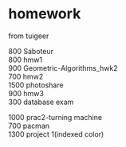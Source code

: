 # homework

from tuigeer


800   Saboteur   
800   hmw1     
900   Geometric-Algorithms_hwk2  
700   hmw2       
1500  photoshare        
900   hmw3    
300   database exam

1000  prac2-turning machine   
700   pacman   
1300  project 1(indexed color)   
